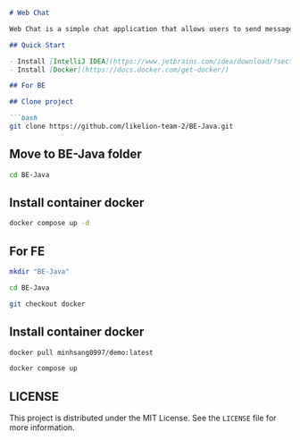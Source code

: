 ```markdown
# Web Chat

Web Chat is a simple chat application that allows users to send messages to each other in real-time.

## Quick Start

- Install [IntelliJ IDEA](https://www.jetbrains.com/idea/download/?section=windows)
- Install [Docker](https://docs.docker.com/get-docker/)

## For BE

## Clone project

```bash
git clone https://github.com/likelion-team-2/BE-Java.git
```

## Move to BE-Java folder

```bash
cd BE-Java 
```
## Install container docker

```bash
docker compose up -d
```

## For FE
```bash
mkdir "BE-Java"
```

```bash
cd BE-Java
```

```bash
git checkout docker
```

## Install container docker
```bash
docker pull minhsang0997/demo:latest
```

```bash
docker compose up
```

## LICENSE

This project is distributed under the MIT License. See the `LICENSE` file for more information.
```
